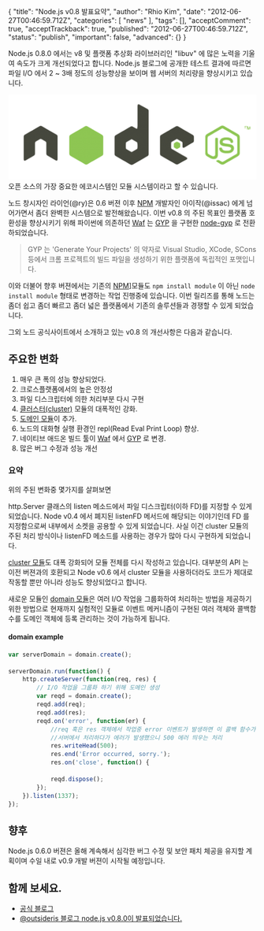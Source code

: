 {
    "title": "Node.js v0.8 발표요약",
    "author": "Rhio Kim",
    "date": "2012-06-27T00:46:59.712Z",
    "categories": [
        "news"
    ],
    "tags": [],
    "acceptComment": true,
    "acceptTrackback": true,
    "published": "2012-06-27T00:46:59.712Z",
    "status": "publish",
    "important": false,
    "advanced": {}
}

Node.js 0.8.0 에서는 v8 및 플랫폼 추상화 라이브러리인 "libuv" 에 많은 노력을 기울여 속도가 크게 개선되었다고 합니다. Node.js 블로그에 공개한 테스트 결과에 따르면 파일 I/O 에서 2 ~ 3배 정도의 성능향상을 보이며 웹 서버의 처리량을 향상시키고 있습니다.

<img src="./@img/node_logo.png" class="span2"/> 오픈 소스의 가장 중요한 에코시스템인 모듈 시스템이라고 할 수 있습니다.

노드 창시자인 라이언(@ry)은 0.6 버젼 이후 [NPM][npm] 개발자인 아이작(@issac) 에게 넘어가면서 좀더 완벽한 시스템으로 발전해왔습니다. 이번 v0.8 의 주된 목표인 플랫폼 호환성을 향상시키기 위해 파이썬에 의존하던 [Waf](http://code.google.com/p/waf/) 는 [GYP](http://code.google.com/p/gyp/wiki/GypLanguageSpecification) 을 구현한 [node-gyp](https://github.com/TooTallNate/node-gyp) 로 전환하되었습니다.

> GYP 는 'Generate Your Projects' 의 약자로 Visual Studio, XCode, SCons 등에서 크롬 프로젝트의 빌드 파일을 생성하기 위한 플랫폼에 독립적인 포맷입니다.

이와 더불어 향후 버젼에서는 기존의 [NPM][npm]]모듈도 `npm install module` 이 아닌 `node install module` 형태로 변경하는 작업 진행중에 있습니다.  이번 릴리즈를 통해 노드는 좀더 쉽고 좀더 빠르고 좀더 넓은 플랫폼에서 기존의 솔루션들과 경쟁할 수 있게 되었습니다.

그외 노드 공식사이트에서 소개하고 있는 v0.8 의 개선사항은 다음과 같습니다.

## 주요한 변화
1. 매우 큰 폭의 성능 향상되었다.
2. 크로스플랫폼에서의 높은 안정성
3. 파일 디스크립터에 의한 처리부분 다시 구현
4. [클러스터(cluster)](http://nodejs.org/api/cluster.html) 모듈의 대폭적인 강화.
5. [도메인 모듈](http://nodejs.org/api/domain.html)이 추가.
6. 노드의 대화형 실행 환경인 repl(Read Eval Print Loop) 향상.
7. 네이티브 애드온 빌드 툴이 [Waf](http://code.google.com/p/waf/) 에서 [GYP](http://code.google.com/p/gyp/wiki/GypLanguageSpecification) 로 변경.
8. 많은 버그 수정과 성능 개선

### 요약
위의 주된 변화중 몇가지를 살펴보면 

http.Server 클래스의 listen 메소드에서 파일 디스크립터(이하 FD)를 지정할 수 있게 되었습니다.  Node v0.4 에서 폐지된 listenFD 메서드에 해당되는 이야기인데 FD 를 지정함으로써 내부에서 소켓을 공용할 수 있게 되었습니다. 사실 이건 cluster 모듈의 주된 처리 방식이나 listenFD 메소드를 사용하는 경우가 많아 다시 구현하게 되었습니다. 

[cluster 모듈](http://nodejs.org/api/cluster.html)도 대폭 강화되어 모듈 전체를 다시 작성하고 있습니다. 대부분의 API 는 이전 버젼과의 호환되고 Node v0.6 에서 cluster 모듈을 사용하더라도 코드가 제대로 작동할 뿐만 아니라 성능도 향상되었다고 합니다.

새로운 모듈인 [domain 모듈](http://nodejs.org/api/domain.html)은 여러 I/O 작업을 그룹화하여 처리하는 방법을 제공하기 위한 방법으로 현재까지 실험적인 모듈로 이벤트 메커니즘이 구현된 여러 객체와 콜백함수를 도메인 객체에 등록 관리하는 것이 가능하게 됩니다.

#### domain example
```js
var serverDomain = domain.create();

serverDomain.run(function() {
    http.createServer(function(req, res) {
        // I/O 작업을 그룹화 하기 위해 도메인 생성
        var reqd = domain.create();
        reqd.add(req);
        reqd.add(res);
        reqd.on('error', function(er) {
            //req 혹은 res 객체에서 작업중 error 이벤트가 발생하면 이 콜백 함수가 수행된다.
            //서버에서 처리하다가 에러가 발생했으니 500 에러 띄우는 처리
            res.writeHead(500);
            res.end('Error occurred, sorry.');
            res.on('close', function() {
            
            reqd.dispose();
        });
    }).listen(1337);
});
```


## 향후
Node.js 0.6.0 버젼은 올해 계속해서 심각한 버그 수정 및 보안 패치 체공을 유지할 계획이며 수일 내로 v0.9 개발 버젼이 시작될 예정입니다.

## 함께 보세요.
* [공식 블로그](http://blog.nodejs.org/2012/06/25/node-v0-8-0/)
* [@outsideris 블로그 node.js v0.8.0이 발표되었습니다.](http://blog.outsider.ne.kr/801)

[npm]: http://npmjs.org
[node]: http://nodejs.org